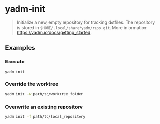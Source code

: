 # yadm-init

> Initialize a new, empty repository for tracking dotfiles. The repository is stored in `$HOME/.local/share/yadm/repo.git`. More information: <https://yadm.io/docs/getting_started>.

## Examples

### Execute

```bash
yadm init
```

### Override the worktree

```bash
yadm init -w path/to/worktree_folder
```

### Overwrite an existing repository

```bash
yadm init -f path/to/local_repository
```
